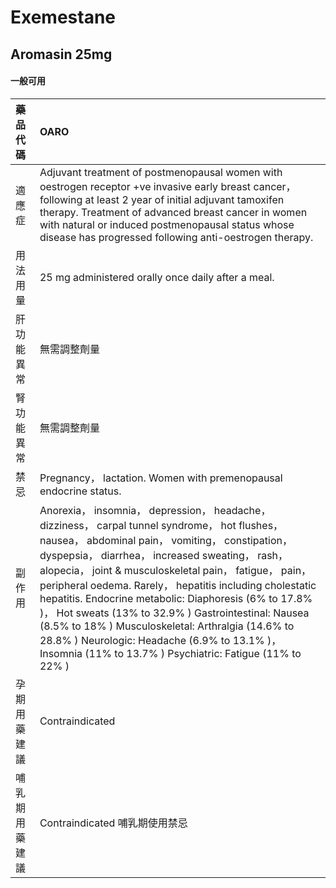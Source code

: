# Exemestane

## Aromasin 25mg

#### 一般可用

| 藥品代碼       | OARO                                                                                                                                                                                                                                                                                                                                                                                                                                                                                                                                                                                                             |
|:---------------|:-----------------------------------------------------------------------------------------------------------------------------------------------------------------------------------------------------------------------------------------------------------------------------------------------------------------------------------------------------------------------------------------------------------------------------------------------------------------------------------------------------------------------------------------------------------------------------------------------------------------|
| 適應症         | Adjuvant treatment of postmenopausal women with oestrogen receptor +ve invasive early breast cancer， following at least 2 year of initial adjuvant tamoxifen therapy. Treatment of advanced breast cancer in women with natural or induced postmenopausal status whose disease has progressed following anti-oestrogen therapy.                                                                                                                                                                                                                                                                                 |
| 用法用量       | 25 mg administered orally once daily after a meal.                                                                                                                                                                                                                                                                                                                                                                                                                                                                                                                                                               |
| 肝功能異常     | 無需調整劑量                                                                                                                                                                                                                                                                                                                                                                                                                                                                                                                                                                                                     |
| 腎功能異常     | 無需調整劑量                                                                                                                                                                                                                                                                                                                                                                                                                                                                                                                                                                                                     |
| 禁忌           | Pregnancy， lactation. Women with premenopausal endocrine status.                                                                                                                                                                                                                                                                                                                                                                                                                                                                                                                                                |
| 副作用         | Anorexia， insomnia， depression， headache， dizziness， carpal tunnel syndrome， hot flushes， nausea， abdominal pain， vomiting， constipation， dyspepsia， diarrhea， increased sweating， rash， alopecia， joint & musculoskeletal pain， fatigue， pain， peripheral oedema. Rarely， hepatitis including cholestatic hepatitis. Endocrine metabolic: Diaphoresis (6% to 17.8% )， Hot sweats (13% to 32.9% ) Gastrointestinal: Nausea (8.5% to 18% ) Musculoskeletal: Arthralgia (14.6% to 28.8% ) Neurologic: Headache (6.9% to 13.1% )， Insomnia (11% to 13.7% ) Psychiatric: Fatigue (11% to 22% ) |
| 孕期用藥建議   | Contraindicated                                                                                                                                                                                                                                                                                                                                                                                                                                                                                                                                                                                                  |
| 哺乳期用藥建議 | Contraindicated 哺乳期使用禁忌                                                                                                                                                                                                                                                                                                                                                                                                                                                                                                                                                                                   |


